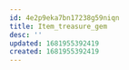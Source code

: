 ```yaml
---
id: 4e2p9eka7bn17238g59niqn
title: Item_treasure_gem
desc: ''
updated: 1681955392419
created: 1681955392419
---
```

